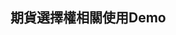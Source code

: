 期貨選擇權相關使用Demo
-----------------------------------------------------------------------------------------------------------------
